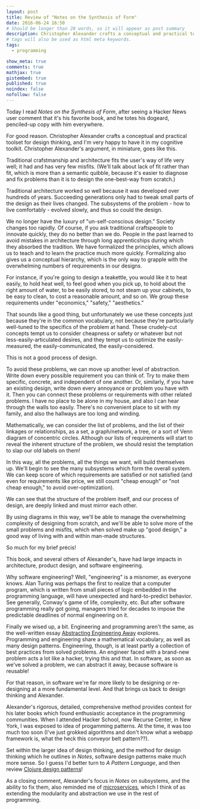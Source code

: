 ```yaml
---
layout: post
title: Review of "Notes on the Synthesis of Form"
date: 2016-06-24 16:50
# Should be longer than 20 words, so it will appear as post summary
description: Christopher Alexander crafts a conceptual and practical toolset for design thinking.
# tags will also be used as html meta keywords.
tags:
  - programming

show_meta: true
comments: true
mathjax: true
gistembed: true
published: true
noindex: false
nofollow: false
---
```


Today I read *Notes on the Synthesis of Form*, after seeing a Hacker News user 
comment that it's his favorite book, and he totes his dogeard, penciled-up copy 
with him everywhere.

For good reason. Christopher Alexander crafts a conceptual and practical toolset 
for design thinking, and I'm very happy to have it in my cognitive toolkit.
Christopher Alexander's argument, in miniature, goes like this.

Traditional crafstmanship and architecture fits the user's way of life very well;
it had and has very few misfits. (We'll talk about lack of fit rather than fit,
which is more than a semantic quibble, because it's easier to diagnose and fix
problems than it is to design the one-best-way from scratch.)

Traditional architecture worked so well because it was developed over hundreds of
years. Succeeding generations only had to tweak small parts of the design as their
lives changed. The subsystems of the problem - how to live comfortably - evolved
slowly, and thus so could the design.

We no longer have the luxury of "un-self-conscious design." Society changes too rapidly.
Of course, if you ask traditional craftspeople to innovate quickly, they do no better than we do.
People in the past learned to avoid mistakes in architecture through long apprenticships
during which they absorbed the tradition. We have formalized the principles, which allows
us to teach and to learn the practice much more quickly. Formalizing also gives
us a conceptual hierarchy, which is the only way to grapple with the overwhelming
numbers of requirements in our designs.

For instance, if you're going to design a teakettle, you would like it to heat easily,
to hold heat well, to feel good when you pick up, to hold about the right amount of
water, to be easily stored, to not steam up your cabinets, to be easy to clean,
to cost a reasonable amount, and so on. We group these requirements under "economics,"
"safety," "aesthetics."

That sounds like a good thing, but unfortunately we use these concepts just because
they're in the common vocabulary, not because they're particularly well-tuned to the
specifics of the problem at hand. These crudely-cut concepts tempt us to consider
cheapness or safety or whatever but not less-easily-articulated desires, and they
tempt us to optimize the easily-measured, the easily-communicated, the easily-considered.

This is not a good process of design.

To avoid these problems, we can move up another level of abstraction. Write down
every possible requirement you can think of. Try to make them specific, concrete,
and independent of one another. Or, similarly, if you have an existing design,
write down every annoyance or problem you have with it.
Then you can connect these problems or requirements with other related problems.
I have no place to be alone in my house, and also I can hear through the walls too
easily. There's no convenient place to sit with my family, and also the hallways
are too long and winding.

Mathematically, we can consider the list of problems, and the list of their linkages
or relationships, as a set, a graph/network, a tree, or a sort of Venn diagram 
of concentric circles. Although our lists of requirements will start to reveal
the inherent structure of the problem, we should resist the temptation to slap
our old labels on them!

In this way, all the problems, all the things we want, will build themselves up.
We'll begin to see the many subsystems which form the overall system. We can keep
score of which requirements are satisfied or not satisfied (and even for requirements
like price, we still count "cheap enough" or "not cheap enough," to avoid over-optimization).

We can see that the structure of the problem itself, and our process of design, 
are deeply linked and must mirror each other.

By using diagrams in this way, we'll be able to manage the overwhelming complexity
of designing from scratch, and we'll be able to solve more of the small problems
and misfits, which when solved make up "good design," a good way of living with
and within man-made structures.


So much for my brief précis!

This book, and several others of Alexander's, have had large impacts in architecture,
product design, and software engineering.

Why software engineering? Well, "engineering" is a misnomer, as everyone knows.
Alan Turing was perhaps the first to realize that a computer program, which is
written from small pieces of logic embedded in the programming language, will have
unexpected and hard-to-predict behavior. See generally, Conway's game of life, complexity, etc.
But after software programming really got going, managers tried for decades to impose 
the predictable deadlines of normal engineering on it.

Finally we wised up, a bit. Engineering and programming aren't the same, as 
the well-written essay [Abstracting Engineering Away](http://bensu.github.io/abstracting-engineering-away/) explores. Programming and
engineering share a mathematical vocabulary, as well as many design patterns.
Engineering, though, is at least partly a collection of best practices from solved
problems. An engineer faced with a brand-new problem acts a lot like a hacker,
trying this and that. In software, as soon as we've solved a problem, we can abstract
it away, because software is reusable!

For that reason, in software we're far more likely to be designing or re-designing
at a more fundamental level. And that brings us back to design thinking and Alexander.

Alexander's rigorous, detailed, comprehensive method provides context for his later
books which found enthusiastic acceptance in the programming communities. When I
attended Hacker School, now Recurse Center, in New York, I was exposed to idea of
progamming patterns. At the time, it was too much too soon (I've just grokked algorithms
and don't know what a webapp framework is, what the heck this conveyor belt pattern??).

Set within the larger idea of design thinking, and the method for design thinking
which he outlines in *Notes*, software design patterns make much more sense.
So I guess I'd better turn to *A Pattern Language*, and then review [Clojure design patterns](http://mishadoff.com/blog/clojure-design-patterns/)!

As a closing comment, Alexander's focus in *Notes* on subsystems, and the ability to 
fix them, also reminded me of [microservices](https://medium.freecodecamp.com/an-introduction-to-microservices-2705e7758f9#.j0h1vp9pq), which I think of as extending the 
modularity and abstraction we use in the rest of programming.

